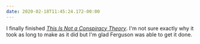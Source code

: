 ```yaml
---
date: 2020-02-18T11:45:24.172-00:00
---
```

I finally finished [_This Is Not a Conspiracy Theory_](http://www.thisisnotaconspiracytheory.com/). I'm not sure exactly why it took as long to make as it did but I'm glad Ferguson was able to get it done.

